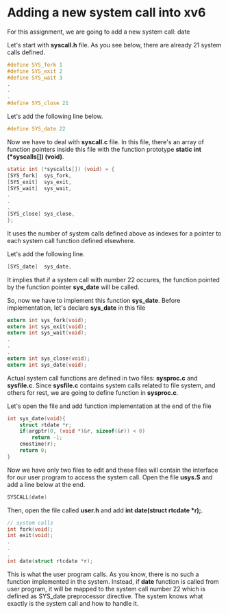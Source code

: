 # Adding a new system call into xv6

For this assignment, we are going to add a new system call: date

Let's start with **syscall.h** file. As you see below, there are already 21 system calls defined.

``` c
#define SYS_fork 1
#define SYS_exit 2
#define SYS_wait 3
.
.
.
#define SYS_close 21
```

Let's add the following line below.

``` c
#define SYS_date 22
```

Now we have to deal with **syscall.c** file. In this file, there's an array of function pointers inside this file with the function prototype **static int (\*syscalls[]) (void)**. 

``` c
static int (*syscalls[]) (void) = {
[SYS_fork]  sys_fork,
[SYS_exit]  sys_exit,
[SYS_wait]  sys_wait,
.
.
.
[SYS_close] sys_close,
};
```

It uses the number of system calls defined above as indexes for a pointer to each system call function defined elsewhere.

Let's add the following line.
``` c
[SYS_date]  sys_date,
```

It implies that if a system call with number 22 occures, the function pointed by the function pointer **sys_date** will be called.

So, now we have to implement this function **sys_date**. Before implementation, let's declare **sys_date** in this file

``` c
extern int sys_fork(void);
extern int sys_exit(void);
extern int sys_wait(void);
.
.
.
extern int sys_close(void);
extern int sys_date(void);
```

Actual system call functions are defined in two files: **sysproc.c** and **sysfile.c**. Since **sysfile.c** contains system calls related to file system, and others for rest, we are going to define function in **sysproc.c**.

Let's open the file and add function implementation at the end of the file

``` c
int sys_date(void){
    struct rtdate *r;
    if(argptr(0, (void *)&r, sizeof(&r)) < 0)
        return -1;
    cmostime(r);
    return 0;
}
```

Now we have only two files to edit and these files will contain the interface for our user program to access the system call.
Open the file **usys.S** and add a line below at the end.

``` c
SYSCALL(date)
```

Then, open the file called **user.h** and add **int date(struct rtcdate *r);**.

``` c
// system calls
int fork(void);
int exit(void);
.
.
.
int date(struct rtcdate *r);
```

This is what the user program calls. As you know, there is no such a function implemented in the system. Instead, if **date** function is called from user program, it will be mapped to the system call number 22 which is defined as SYS_date preprocessor directive. The system knows what exactly is the system call and how to handle it.

